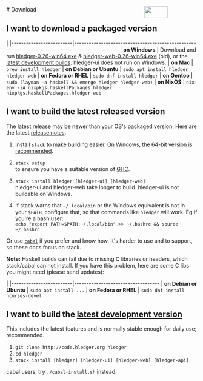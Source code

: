 <div style="float:right; text-align:right; white-space:nowrap; ">
<a style="margin-left:3px;" href="https://flattr.com/submit/auto?user_id=simonmichael&amp;url=http%3A%2F%2Fhledger.org" target="_blank"><img src="//api.flattr.com/button/flattr-badge-large.png" alt="" title="Flattr this" border="0"></a> 
<a href="https://www.paypal.com/cgi-bin/webscr?cmd=_s-xclick&amp;hosted_button_id=5J33NLXYXCYAY"><img width=62 height=31 border=0 src="https://www.paypal.com/en_US/i/btn/x-click-but04.gif" alt=""></a> 
<div style="display:inline-block; position:relative; top:5px; width:62px; height:31px;">
<script data-gratipay-username="simonmichael" data-gratipay-widget="button" src="//grtp.co/v1.js"></script> 
</div>
<a href="https://www.bountysource.com/trackers/536505-simonmichael-hledger"><img border=0 src="https://www.bountysource.com/badge/tracker?tracker_id=536505" alt=""></a> &nbsp;
</div>
# Download
<a name="packaged"></a>

## I want to download a packaged version
<!-- <sub>(If the download is out of date or doesn't run on my system, I might troubleshoot or donate to fund improvements)</sub> -->

<style>
tr { vertical-align:top; }
td { padding-bottom:.5em; padding-right:1em; }
td:first-of-type, a { white-space:nowrap; }
</style>

|
|-------------------------|------------------------------------------------------------------------------------------------
| **on Windows**          | Download and run [hledger-0.26-win64.exe](http://hledger.org/downloads/hledger-0.26-win64.exe) <!-- (or the [32-bit build](http://hledger.org/downloads/hledger-0.26-win32.exe)) --> & [hledger-web-0.26-win64.exe](http://hledger.org/downloads/hledger-web-0.26-win64.exe) (old), or the [latest development builds](developer-guide.html). hledger-ui does not run on Windows.
| **on Mac**              | `brew install hledger`
| **on Debian or Ubuntu** | `sudo apt install hledger hledger-web`
| **on Fedora or RHEL**   | `sudo dnf install hledger`
| **on Gentoo**           | `sudo (layman -a haskell && emerge hledger hledger-web)`
| **on NixOS**            | `nix-env -iA nixpkgs.haskellPackages.hledger nixpkgs.haskellPackages.hledger-web`

<!--
**on another GNU/Linux\<small>(or can run Linux binaries)</small>**
[hledger.linux-32.zip]()
[hledger-web.linux-32.zip]()
[hledger.linux-64.zip]()
[hledger-web.linux-64.zip]()
Use cabal
-->

<!--
Building and supporting Windows and Mac binaries is costly, so
it's demand-driven - you can indicate demand by making a project
donation of any size. Binaries funded in this way will be linked here.
This is a quick way to help the project and your fellow users!
-->

<a name="released"></a>

## I want to build the latest released version

The latest release may be newer than your OS's packaged version. 
Here are the latest [release notes](release-notes.html).

1. Install [`stack`](http://haskellstack.org) to make building easier.
   On Windows, the 64-bit version is [recommended](https://github.com/simonmichael/hledger/issues/275#issuecomment-123834252).

2. `stack setup`\
   to ensure you have a suitable version of [GHC](https://www.haskell.org/ghc).

3. `stack install hledger [hledger-ui] [hledger-web]`\
   hledger-ui and hledger-web take longer to build. hledger-ui is not buildable on Windows.

4. If stack warns that `~/.local/bin` or the Windows equivalent is not in your `$PATH`,
   configure that, so that commands like `hledger` will work.
   Eg if you're a bash user:\
   `echo "export PATH=$PATH:~/.local/bin" >> ~/.bashrc && source ~/.bashrc`

Or use [`cabal`](https://www.haskell.org/cabal/) if you prefer and know how. 
It's harder to use and to support, so these docs focus on stack.

**Note:** Haskell builds can fail due to missing C libraries or headers, which stack/cabal can not install.
If you have this problem, here are some C libs you might need (please send updates):

|
|-------------------------|-----------------------------------
| **on Debian or Ubuntu** | `sudo apt install ...` 
| **on Fedora or RHEL**   | `sudo dnf install ncurses-devel`


<a name="unreleased"></a>

## I want to build the [latest development version](https://github.com/simonmichael/hledger/commits/master)

This includes the latest features and is normally stable enough for daily use; recommended.
<!-- See also the [Developer Guide](http://hledger.org/developer-guide.html). -->

1. `git clone http://code.hledger.org hledger`
2. `cd hledger`
3. `stack install [hledger] [hledger-ui] [hledger-web] [hledger-api]`

cabal users, try `./cabal-install.sh` instead.

<!--
Detailed cabal instructions:
1. Install [GHC](http://haskell.org/ghc) and [cabal](http://haskell.org/cabal/download.html) if needed.
2. Ensure `~/.cabal/bin` or the Windows equivalent is in your `$PATH`.
3. `cabal update`
4. `cabal install alex happy`
5. `mkdir hledger-sandbox`
6. `cd hledger-sandbox`
7. `cabal sandbox init`
8. `cabal install hledger[-ui|-web]` (On Windows, hledger-ui is [not yet supported](https://github.com/coreyoconnor/vty/pull/1).)
9. Ensure this `.../hledger-sandbox/.cabal-sandbox/bin` is in your `$PATH` (or move its contents to ~/.cabal/bin).
-->
<!--
**in a VM**

- if stack or cabal can't run on your OS, maybe this [vagrant image](https://github.com/sciurus/hledger-vagrant) can ?
-->
